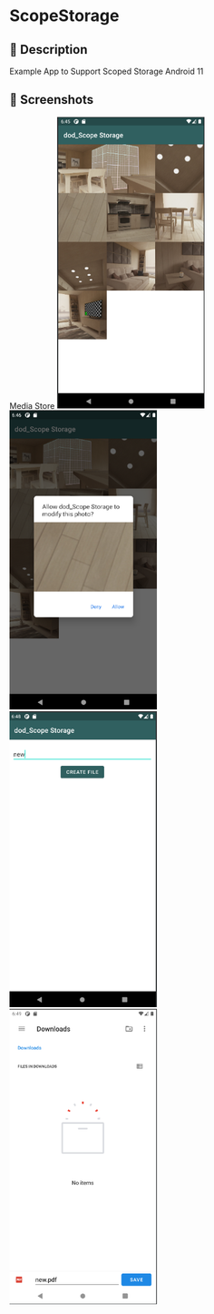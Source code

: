 # ScopeStorage

## :scroll: Description

Example App to Support Scoped Storage Android 11


## :camera_flash: Screenshots
Media Store
<img src="/results/media_store.png" width="260">&emsp;
<img src="/results/media_store_2_delete.png" width="260">&emsp;
<img src="/results/saf_create.png" width="260">&emsp;
<img src="/results/saf_create_2.png" width="260">&emsp;

